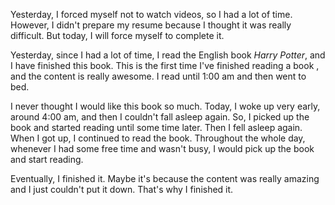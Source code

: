 Yesterday, I forced myself not to watch videos, so I had a lot of time. However, I didn't prepare my resume because I thought it was really difficult. But today, I will force myself to complete it.


Yesterday, since I had a lot of time, I read the English book _Harry Potter_, and I have finished this book. This is the first time I've finished reading a book , and the content is really awesome. I read until 1:00 am and then went to bed.


I never thought I would like this book so much. Today, I woke up very early, around 4:00 am, and then I couldn't fall asleep again. So, I picked up the book and started reading until some time later. Then I fell asleep again. When I got up, I continued to read the book. Throughout the whole day, whenever I had some free time and wasn't busy, I would pick up the book and start reading. 


Eventually, I finished it. Maybe it's because the content was really amazing and I just couldn't put it down. That's why I finished it.



